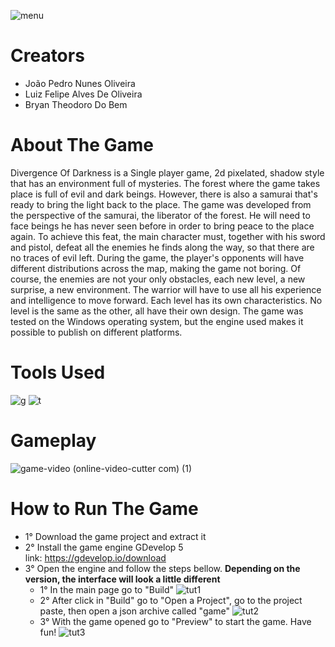 ![menu](https://github.com/jpedrou/DigitalGameProject/assets/127536464/2343c9d9-4191-4cab-9481-82ec2ca0c33d)
# Creators
- João Pedro Nunes Oliveira
- Luiz Felipe Alves De Oliveira
- Bryan Theodoro Do Bem
# About The Game
Divergence Of Darkness is a Single player game, 2d pixelated, shadow style that has an environment full of mysteries. The forest where the game takes place is full of evil and dark beings. However, there is also a samurai that's ready to bring the light back to the place. The game was developed from the perspective of the samurai, the liberator of the forest. He will need to face beings he has never seen before in order to bring peace to the place again. To achieve this feat, the main character must, together with his sword and pistol, defeat all the enemies he finds along the way, so that there are no traces of evil left. During the game, the player's opponents will have different distributions across the map, making the game not boring. Of course, the enemies are not your only obstacles, each new level, a new surprise, a new environment. The warrior will have to use all his experience and intelligence to move forward. Each level has its own characteristics. No level is the same as the other, all have their own design. The game was tested on the Windows operating system, but the engine used makes it possible to publish on different platforms.
# Tools Used
![g](https://github.com/jpedrou/DigitalGameProject/assets/127536464/a0dfdd86-6093-4c0e-92c7-7f80e05258a4)
![t](https://github.com/jpedrou/DigitalGameProject/assets/127536464/133447b5-7eba-4c66-83c5-2eaa85370dcc)
# Gameplay
![game-video (online-video-cutter com) (1)](https://github.com/jpedrou/DigitalGameProject/assets/127536464/e457412e-c4b6-42a6-b0f2-1156954bfbdb)
# How to Run The Game
- 1° Download the game project and extract it <br/>
- 2° Install the game engine GDevelop 5 <br/>
  link: https://gdevelop.io/download
- 3° Open the engine and follow the steps bellow. **Depending on the version, the interface will look a little different**
  - 1° In the main page go to "Build"
    ![tut1](https://github.com/jpedrou/DigitalGameProject/assets/127536464/509fcad8-1eaa-41b6-a87d-27397381cc90)
  - 2° After click in "Build" go to "Open a Project", go to the project paste, then open a json archive called "game" 
    ![tut2](https://github.com/jpedrou/DigitalGameProject/assets/127536464/70a82fe2-ef67-44e9-9c21-5709fe0c4988)
  - 3° With the game opened go to "Preview" to start the game. Have fun! 
    ![tut3](https://github.com/jpedrou/DigitalGameProject/assets/127536464/29c96364-54e3-44bc-9621-9acbf398239f)
